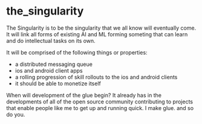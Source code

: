# the_singularity

The Singularity is to be the singularity that we all know will eventually come.  It will link all forms of existing AI and ML forming someting that can learn and do intellectual tasks on its own.

It will be comprised of the following things or properties:
 - a distributed messaging queue
 - ios and android client apps
 - a rolling progression of skill rollouts to the ios and android clients
 - it should be able to monetize itself
 
When will development of the glue begin?  It already has in the developments of all of the open source community contributing to projects that enable people like me to get up and running quick.  I make glue.  and so do you.
